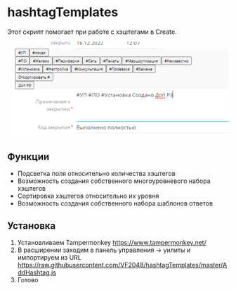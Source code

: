 # hashtagTemplates
Этот скрипт помогает при работе с хэштегами в Create.
 
![example](img/ex.PNG)
 
## Функции
  * Подсветка поля относительно количества хэштегов
  * Возможность создания собственного многоуровневого набора хэштегов
  * Сортировка хэштегов относительно их уровня
  * Возможность создания собственного набора шаблонов ответов
 
## Установка
 1. Установливаем Tampermonkey https://www.tampermonkey.net/
 2. В расширении заходим в панель управления -> уилиты и импортируем из URL https://raw.githubusercontent.com/VF2048/hashtagTemplates/master/AddHashtag.js
 3. Готово